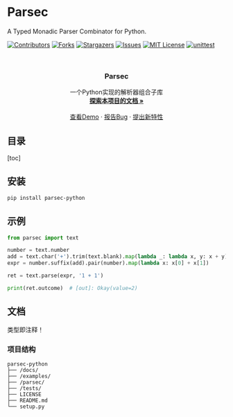 

# Parsec

A Typed Monadic Parser Combinator for Python.

[![Contributors][contributors-shield]][contributors-url] [![Forks][forks-shield]][forks-url] [![Stargazers][stars-shield]][stars-url] [![Issues][issues-shield]][issues-url] [![MIT License][license-shield]][license-url] [![unittest][tests-shield]][tests-link]

<br />
<p align="center">
  <a href="https://github.com/lunexnocty/parsec-python/">
  </a>

  <h3 align="center">Parsec</h3>
  <p align="center">
    一个Python实现的解析器组合子库
    <br />
    <a href="https://github.com/lunexnocty/parsec-python/tree/main/docs"><strong>探索本项目的文档 »</strong></a>
    <br />
    <br />
    <a href="https://github.com/lunexnocty/parsec-python/tree/main/examples">查看Demo</a>
    ·
    <a href="https://github.com/lunexnocty/parsec-python/issues">报告Bug</a>
    ·
    <a href="https://github.com/lunexnocty/parsec-python/issues">提出新特性</a>
  </p>
</p>

 
## 目录
[toc]

## 安装
```sh
pip install parsec-python
```
## 示例
```py
from parsec import text

number = text.number
add = text.char('+').trim(text.blank).map(lambda _: lambda x, y: x + y)
expr = number.suffix(add).pair(number).map(lambda x: x[0] + x[1])

ret = text.parse(expr, '1 + 1')

print(ret.outcome)  # [out]: Okay(value=2)
```

## 文档
类型即注释！

### 项目结构
```
parsec-python
├── /docs/
├── /examples/
├── /parsec/
├── /tests/
├── LICENSE
├── README.md
└── setup.py

```

<!-- links -->
[project-path]: https://github.com/lunexnocty/parsec-python
[contributors-shield]: https://img.shields.io/github/contributors/lunexnocty/parsec-python.svg?style=flat-square
[contributors-url]: https://github.com/lunexnocty/parsec-python/graphs/contributors
[forks-shield]: https://img.shields.io/github/forks/lunexnocty/parsec-python.svg?style=flat-square
[forks-url]: https://github.com/lunexnocty/parsec-python/network/members
[stars-shield]: https://img.shields.io/github/stars/lunexnocty/parsec-python.svg?style=flat-square
[stars-url]: https://github.com/lunexnocty/parsec-python/stargazers
[issues-shield]: https://img.shields.io/github/issues/lunexnocty/parsec-python.svg?style=flat-square
[issues-url]: https://img.shields.io/github/issues/lunexnocty/parsec-python.svg
[license-shield]: https://img.shields.io/github/license/lunexnocty/parsec-python.svg?style=flat-square
[license-url]: https://github.com/lunexnocty/parsec-python/blob/main/LICENSE
[tests-shield]: https://github.com/lunexnocty/parsec-python/actions/workflows/python-package.yml/badge.svg
[tests-link]: https://github.com/lunexnocty/parsec-python/actions/workflows/python-package.yml